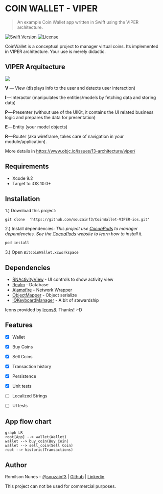 # COIN WALLET - VIPER
> An example Coin Wallet app written in Swift using the VIPER architecture.

[![Swift Version][swift-image]][swift-url]
[![License][license-image]][license-url]

CoinWallet is a conceptual project to manager virtual coins. Its implemented in VIPER architecture. Your use is merely didactic.


## VIPER Arquitecture
![](https://cdn-images-1.medium.com/max/1600/1*XovYPHm53nQ5H8tSeBx_IQ.png)

**V** — View (displays info to the user and detects user interaction)

**I** — Interactor (manipulates the entities/models by fetching data and storing data)

**P** — Presenter (without use of the UIKit, it contains the UI related business logic and prepares the data for presentation)

**E** — Entity (your model objects)

**R** — Router (aka wireframe, takes care of navigation in your module/application).

More details in  https://www.objc.io/issues/13-architecture/viper/

## Requirements
- Xcode 9.2
- Target to iOS 10.0+

## Installation
1.) Download this project:
```shell
git clone  'https://github.com/souzainf3/CoinWallet-VIPER-ios.git'
```
2.) Install dependencies:
*This project use [CocoaPods](http://cocoapods.org/) to manager dependencies.
See the [CocoaPods](http://cocoapods.org/) website to learn how to install it.*
```ruby
pod install
```
3.) Open `BitcoinWallet.xcworkspace`

## Dependencies
- [RNActivityView](https://github.com/souzainf3/RNActivityView) - UI controls to show activity view
- [Realm](https://github.com/realm/realm-cocoa) - Database
- [Alamofire](https://github.com/Alamofire/Alamofire) - Network Wrapper
- [ObjectMapper](https://github.com/Hearst-DD/ObjectMapper) - Object serialize
- [IQKeyboardManager](https://github.com/hackiftekhar/IQKeyboardManager) - A bit of stewardship

Icons provided by [Icons8](https://icons8.com/). Thanks! :-D


## Features

- [x] Wallet
- [x] Buy Coins
- [x] Sell Coins
- [x] Transaction history
- [x] Persistence
- [x] Unit tests
- [ ] Localized Strings
- [ ] UI tests


## App flow chart

```mermaid
graph LR
root[App] --> wallet(Wallet)
wallet --> buy_coin(Buy Coin)
wallet --> sell_coin(Sell Coin)
root --> historic(Transactions)
```

## Author

Romilson Nunes – [@souzainf3](https://twitter.com/souzainf3) | [Github](github.com/souzainf3/) | [Linkedin](https://www.linkedin.com/in/souzainf3/)

This project can not be used for commercial purposes.


[swift-image]:https://img.shields.io/badge/swift-4.0-orange.svg
[swift-url]: https://swift.org/
[license-image]: https://img.shields.io/badge/License-MIT-blue.svg
[license-url]: LICENSE



